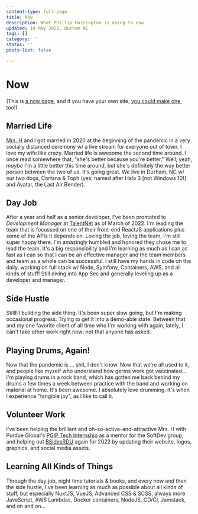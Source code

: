 ```yaml
---
content-type: full-page
title: Now
description: What Phillip Harrington is doing to now
updated: 18 May 2022, Durham NC
tags: []
category: ''
status: ''
posts-list: false

---
```

# Now

(This is <a href="https://nownownow.com/about">a now page</a>, and if you have your own site, <a href="https://nownownow.com/about">you could make one</a>, too!)

<content-updated-at :updated="this.updated ?? null"></content-updated-at>

## Married Life

[Mrs. H](https://fn00b.com "fn00b") and I got married in 2020 at the beginning of the pandemic in a very socially distanced ceremony w/ a live stream for everyone out of town. I love my wife like crazy. Married life is awesome the second time around. I once read somewhere that, "she's better because you're better." Well, yeah, _maybe_ I'm a little better this time around, but she's definitely the way better person between the two of us. It's going great. We live in Durham, NC w/ our two dogs, Cortana & Toph (yes, named after Halo 3 \[not Windows 10!\] and Avatar, the Last Air Bender).

## Day Job

After a year and half as a senior developer, I've been promoted to _Development Manager_ at [TalentNet](https://talentnet.com/) as of March of 2022. I'm leading the team that is focussed on one of their front-end ReactJS applications plus some of the APIs it depends on. Loving the job, loving the team, I'm still super happy there. I'm amazingly humbled and honored they chose me to lead the team. It's a big responsibility and I'm learning as much as I can as fast as I can so that I can be an effective manager and the team members and team as a whole can be successful. I still have my hands in code on the daily, working on full stack w/ Node, Symfony, Containers, AWS, and all kinds of stuff! Still diving into App Sec and generally leveling up as a developer and manager.

## Side Hustle

Stillllll building the side thing. It's been super slow going, but I'm making occasional progress. Trying to get it into a demo-able state. Between that and my one favorite client of all time who I'm working with again, lately, I can't take other work right now; not that anyone has asked.

## Playing Drums, Again!

Now that the pandemic is ... shit, I don't know. Now that we're all used to it, and people like myself who understand how germs work got vaccinated... I'm playing drums in a rock band, which has gotten me back behind my drums a few times a week between practice with the band and working on material at home. It's been awesome. I absolutely love drumming. It's when I experience "tangible joy", as I like to call it.

## Volunteer Work

I've been helping the brilliant and oh-so-active-and-attractive Mrs. H with Purdue Global's <a href="https://pgip-tech.com">PGIP Tech Internship</a> as a mentor for the SoftDev group, and helping out <a href="https://bsidesrdu.org">BSidesRDU</a> again for 2022 by updating their website, logos, graphics, and social media assets.

## Learning All Kinds of Things

Through the day job, night time tutorials & books, and every now and then the side hustle, I've been learning as much as possible about all kinds of stuff, but especially NuxtJS, VueJS, Advanced CSS & SCSS, always more JavaScript, AWS Lambdas, Docker containers, NodeJS, CD/CI, Jamstack, and on and on...